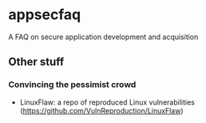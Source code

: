 # appsecfaq
A FAQ on secure application development and acquisition
## Other stuff
### Convincing the pessimist crowd
- LinuxFlaw: a repo of reproduced Linux vulnerabilities (https://github.com/VulnReproduction/LinuxFlaw)
